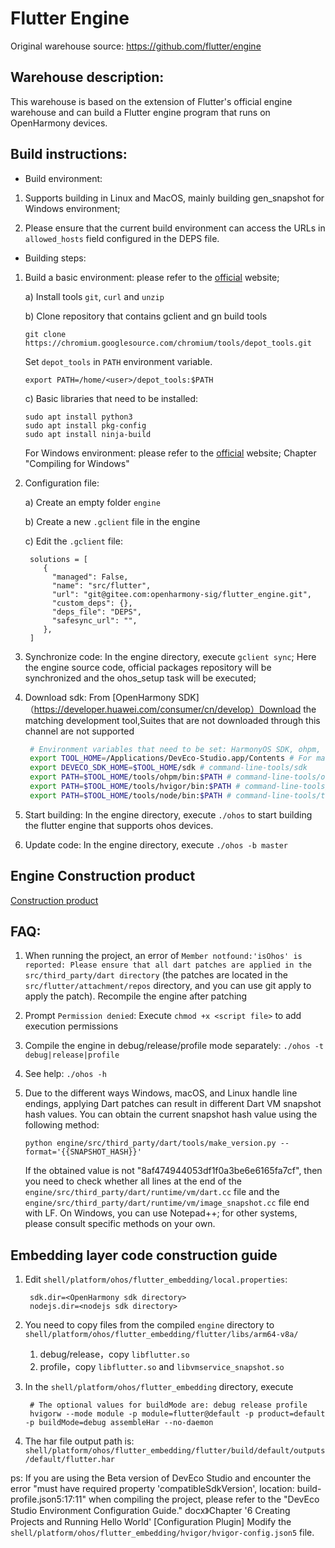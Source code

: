 Flutter Engine
==============

Original warehouse source: https://github.com/flutter/engine

## Warehouse description:
This warehouse is based on the extension of Flutter's official engine warehouse and can build a Flutter engine program that runs on OpenHarmony devices.

## Build instructions:

* Build environment:
1. Supports building in Linux and MacOS, mainly building gen_snapshot for Windows environment;

2. Please ensure that the current build environment can access the URLs in `allowed_hosts` field configured in the DEPS file.


* Building steps:
1. Build a basic environment: please refer to the [official](https://github.com/flutter/flutter/wiki/Setting-up-the-Engine-development-environment) website;
   
   a) Install tools `git`, `curl` and `unzip`

   b) Clone repository that contains gclient and gn build tools

   ```
   git clone https://chromium.googlesource.com/chromium/tools/depot_tools.git
   ```

   Set `depot_tools` in `PATH` environment variable.

   ```
   export PATH=/home/<user>/depot_tools:$PATH
   ```

   c) Basic libraries that need to be installed:

   ```
   sudo apt install python3
   sudo apt install pkg-config
   sudo apt install ninja-build
   ```


   For Windows environment: please refer to the [official](https://github.com/flutter/flutter/wiki/Compiling-the-engine#compiling-for-windows) website;
   Chapter "Compiling for Windows"

2. Configuration file: 

   a) Create an empty folder `engine`

   b) Create a new `.gclient` file in the engine 

   c) Edit the `.gclient` file:

   ```
    solutions = [
       {
         "managed": False,
         "name": "src/flutter",
         "url": "git@gitee.com:openharmony-sig/flutter_engine.git",
         "custom_deps": {},
         "deps_file": "DEPS",
         "safesync_url": "",
       },
    ]
   ```

3. Synchronize code: In the engine directory, execute `gclient sync`; Here the engine source code, official packages repository will be synchronized and the ohos_setup task will be executed;

4. Download sdk: From [OpenHarmony SDK]（https://developer.huawei.com/consumer/cn/develop）Download the matching development tool,Suites that are not downloaded through this channel are not supported

   ```sh
    # Environment variables that need to be set: HarmonyOS SDK, ohpm, hvigor, node
    export TOOL_HOME=/Applications/DevEco-Studio.app/Contents # For mac
    export DEVECO_SDK_HOME=$TOOL_HOME/sdk # command-line-tools/sdk
    export PATH=$TOOL_HOME/tools/ohpm/bin:$PATH # command-line-tools/ohpm/bin
    export PATH=$TOOL_HOME/tools/hvigor/bin:$PATH # command-line-tools/hvigor/bin
    export PATH=$TOOL_HOME/tools/node/bin:$PATH # command-line-tools/tool/node/bin
   ```

5. Start building: In the engine directory, execute `./ohos` to start building the flutter engine that supports ohos devices.
   
6. Update code: In the engine directory, execute `./ohos -b master`

## Engine Construction product

  [Construction product](https://docs.qq.com/sheet/DUnljRVBYUWZKZEtF?tab=BB08J2)

## FAQ:
1. When running the project, an error of `Member notfound:'isOhos' is reported: Please ensure that all dart patches are applied in the src/third_party/dart directory` (the patches are located in the `src/flutter/attachment/repos` directory, and you can use git apply to apply the patch). Recompile the engine after patching

2. Prompt `Permission denied`: Execute `chmod +x <script file>` to add execution permissions

3. Compile the engine in debug/release/profile mode separately: `./ohos -t debug|release|profile`

4. See help: `./ohos -h`

5. Due to the different ways Windows, macOS, and Linux handle line endings, applying Dart patches can result in different Dart VM snapshot hash values. You can obtain the current snapshot hash value using the following method:

   ```shell
   python engine/src/third_party/dart/tools/make_version.py --format='{{SNAPSHOT_HASH}}'
   ```

   If the obtained value is not "8af474944053df1f0a3be6e6165fa7cf", then you need to check whether all lines at the end of the `engine/src/third_party/dart/runtime/vm/dart.cc` file and the `engine/src/third_party/dart/runtime/vm/image_snapshot.cc` file end with LF. On Windows, you can use Notepad++; for other systems, please consult specific methods on your own.



## Embedding layer code construction guide

1. Edit `shell/platform/ohos/flutter_embedding/local.properties`:

   ```
    sdk.dir=<OpenHarmony sdk directory>
    nodejs.dir=<nodejs sdk directory>
   ```

2. You need to copy files from the compiled `engine` directory to `shell/platform/ohos/flutter_embedding/flutter/libs/arm64-v8a/`
    1. debug/release，copy `libflutter.so`
    2. profile，copy `libflutter.so` and `libvmservice_snapshot.so`

3. In the `shell/platform/ohos/flutter_embedding` directory, execute

     ```
      # The optional values for buildMode are: debug release profile
      hvigorw --mode module -p module=flutter@default -p product=default -p buildMode=debug assembleHar --no-daemon
     ```



4. The har file output path is: `shell/platform/ohos/flutter_embedding/flutter/build/default/outputs/default/flutter.har`

ps: If you are using the Beta version of DevEco Studio and encounter the error "must have required property 'compatibleSdkVersion', location: build-profile.json5:17:11" when compiling the project, please refer to the "DevEco Studio Environment Configuration Guide." docx》Chapter '6 Creating Projects and Running Hello World' [Configuration Plugin] Modify the `shell/platform/ohos/flutter_embedding/hvigor/hvigor-config.json5` file.
